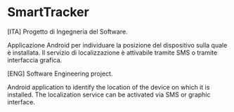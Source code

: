 # SmartTracker
[ITA]
Progetto di Ingegneria del Software.

Applicazione Android per individuare la posizione del dispositivo sulla quale è installata.
Il servizio di localizzazione è attivabile tramite SMS o tramite interfaccia grafica.

[ENG]
Software Engineering project.

Android application to identify the location of the device on which it is installed.
The localization service can be activated via SMS or graphic interface.
